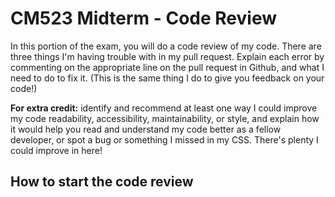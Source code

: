 # CM523 Midterm - Code Review

In this portion of the exam, you will do a code review of my code. There are three things I'm having trouble with in my pull request. Explain each error by commenting on the appropriate line on the pull request in Github, and what I need to do to fix it. (This is the same thing I do to give you feedback on your code!)

**For extra credit:** identify and recommend at least one way I could improve my code readability, accessibility, maintainability, or style, and explain how it would help you read and understand my code better as a fellow developer, or spot a bug or something I missed in my CSS. There's plenty I could improve in here!

## How to start the code review

